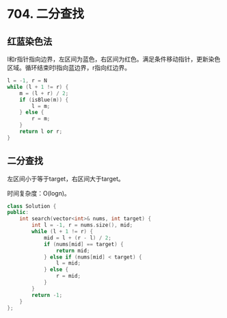 # 704. 二分查找

## 红蓝染色法

l和r指针指向边界，左区间为蓝色，右区间为红色。满足条件移动指针，更新染色区域。循环结束时l指向蓝边界，r指向红边界。

```cpp
l = -1, r = N
while (l + 1 != r) {
    m = (l + r) / 2;
    if (isBlue(m)) {
        l = m;
    } else {
        r = m;
    }
    return l or r;
}
```

## 二分查找

左区间小于等于target，右区间大于target。

时间复杂度：O(logn)。  

```cpp
class Solution {
public:
    int search(vector<int>& nums, int target) {
        int l = -1, r = nums.size(), mid;
        while (l + 1 != r) {
            mid = l + (r - l) / 2;
            if (nums[mid] == target) {
                return mid;
            } else if (nums[mid] < target) {
                l = mid;
            } else {
                r = mid;
            }
        }
        return -1;
    }
};
```
